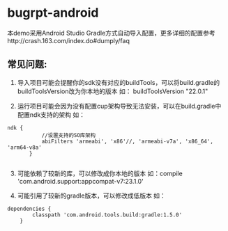 # bugrpt-android

本demo采用Android Studio Gradle方式自动导入配置，更多详细的配置参考http://crash.163.com/index.do#dumply/faq

## 常见问题:

1. 导入项目可能会提醒你的sdk没有对应的buildTools，可以将build.gradle的buildToolsVersion改为你本地的版本
如： buildToolsVersion "22.0.1"

2. 运行项目可能会因为没有配置cup架构导致无法安装，可以在build.gradle中配置ndk支持的架构
如：

 ``` 
 ndk {
            //设置支持的SO库架构
            abiFilters 'armeabi', 'x86'//, 'armeabi-v7a', 'x86_64', 'arm64-v8a'
        }
        
  ```
  
3. 可能依赖了较新的库，可以修改成你本地的版本
如：compile 'com.android.support:appcompat-v7:23.1.0'

4. 可能引用了较新的gradle版本，可以修改成低版本
如：

```
dependencies {
        classpath 'com.android.tools.build:gradle:1.5.0'
    }
```
